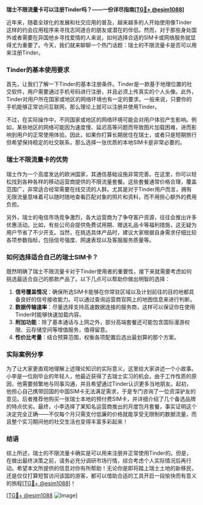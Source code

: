 **瑞士不限流量卡可以注册Tinder吗？——一份详尽指南[[TG💪+ @esim1088](https://t.me/s/esim1088)]**

近年来，随着全球化的发展和社交应用的普及，越来越多的人开始使用像Tinder这样的约会应用程序来寻找志同道合的朋友或潜在的伴侣。然而，对于那些身处国外或者需要在异国他乡寻找爱情的人来说，如何选择合适的SIM卡或网络服务就显得尤为重要了。今天，我们就来聊聊一个热门话题：瑞士的不限流量卡是否可以用来注册Tinder。

### Tinder的基本使用要求

首先，让我们了解一下Tinder的基本注册条件。Tinder是一款基于地理位置的社交软件，用户需要通过手机号码进行注册，并且必须上传真实的个人头像。此外，Tinder对用户所在国家或地区的网络环境也有一定的要求。一般来说，只要你的手机能够正常访问互联网，那么理论上就可以注册并使用Tinder。

不过，在实际操作中，不同国家或地区的网络环境可能会对用户体验产生影响。例如，某些地区的网络可能因为速度慢、延迟高等问题而导致图片加载困难，进而影响到用户的正常使用体验。因此，如果你打算长期居住在瑞士，或者只是短期旅行但希望保持稳定的社交联系，那么选择一张优质的本地SIM卡是非常必要的。

### 瑞士不限流量卡的优势

瑞士作为一个高度发达的欧洲国家，其通信基础设施非常完善。在这里，你可以轻松找到各种各样的移动运营商提供的不限流量套餐。这些套餐通常价格合理，覆盖范围广，非常适合经常需要在线交流的人群。尤其是对于Tinder用户而言，拥有无限流量意味着可以随时随地查看匹配对象的照片和资料，而不用担心额外的费用负担。

另外，瑞士的电信市场竞争激烈，各大运营商为了争夺客户资源，往往会推出许多优惠活动。比如，有些公司会提供免费试用期、赠送礼品卡等福利措施，这无疑为用户节省了不少开支。当然，在挑选具体产品时，建议大家根据自身需求仔细比较各项参数指标，包括信号强度、网速表现以及客服服务质量等。

### 如何选择适合自己的瑞士SIM卡？

既然明确了瑞士不限流量卡对于Tinder使用者的重要性，接下来就需要考虑如何挑选最适合自己的那款产品了。以下几点可以帮助你做出明智的选择：

1. **信号覆盖情况**：确保所选SIM卡能够在你常驻区域以及计划前往的目的地都具备良好的信号接收能力。可以通过查询运营商官网上的地图信息来进行判断。
2. **数据传输速率**：尽量选择支持高速数据连接的服务商，这样可以保证你在使用Tinder时能够快速加载内容。
3. **附加功能**：除了基本通话与上网之外，部分高端套餐还可能包含国际漫游权限、云存储空间等增值服务，值得留意。
4. **性价比考量**：结合预算范围，权衡各项配置后选出最划算的那个方案。

### 实际案例分享

为了让大家更直观地理解上述理论知识的实际意义，这里给大家讲述一个小故事。小李是一位刚毕业的年轻人，他最近获得了去瑞士实习的机会。由于工作性质的原因，他需要频繁地与同事沟通，并且希望通过Tinder认识更多当地朋友。起初，他担心自己携带回国的中国SIM卡无法满足需求，于是专门咨询了一位资深驴友的意见。后者推荐他购买一张瑞士本地的预付费SIM卡，并详细介绍了几个备选品牌的特点优劣。最终，小李选择了某知名运营商推出的月度包月套餐，事实证明这个决定完全正确——不仅每个月只需支付低廉的价格就能享受无限制的数据流量，而且整个实习期间他的社交生活也变得丰富多彩起来！

### 结语

综上所述，瑞士的不限流量卡确实是可以用来注册并正常使用Tinder的。但是，在做出最终决策之前，请务必充分调研市场行情，综合考虑个人实际情况后再行动。希望本文所提供的信息对你有所帮助！无论你是即将踏上瑞士土地的新移民，还是仅仅打算短暂访问该国的游客，都可以借助合适的工具开启一段愉快而有意义的旅程[[TG💪+ @esim1088](https://t.me/s/esim1088)]！

[[TG💪+ @esim1088](https://t.me/s/esim1088) ![Image](https://i.postimg.cc/4NQfJmqS/Snipaste-2025-05-13-00-14-12.png)]